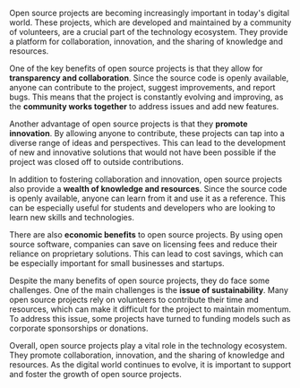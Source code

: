 Open source projects are becoming increasingly important in today's digital world. These projects, which are developed and maintained by a community of volunteers, are a crucial part of the technology ecosystem. They provide a platform for collaboration, innovation, and the sharing of knowledge and resources.

One of the key benefits of open source projects is that they allow for **transparency and collaboration**. Since the source code is openly available, anyone can contribute to the project, suggest improvements, and report bugs. This means that the project is constantly evolving and improving, as the **community works together** to address issues and add new features.

Another advantage of open source projects is that they **promote innovation**. By allowing anyone to contribute, these projects can tap into a diverse range of ideas and perspectives. This can lead to the development of new and innovative solutions that would not have been possible if the project was closed off to outside contributions.

In addition to fostering collaboration and innovation, open source projects also provide a **wealth of knowledge and resources**. Since the source code is openly available, anyone can learn from it and use it as a reference. This can be especially useful for students and developers who are looking to learn new skills and technologies.

There are also **economic benefits** to open source projects. By using open source software, companies can save on licensing fees and reduce their reliance on proprietary solutions. This can lead to cost savings, which can be especially important for small businesses and startups.

Despite the many benefits of open source projects, they do face some challenges. One of the main challenges is the **issue of sustainability**. Many open source projects rely on volunteers to contribute their time and resources, which can make it difficult for the project to maintain momentum. To address this issue, some projects have turned to funding models such as corporate sponsorships or donations.

Overall, open source projects play a vital role in the technology ecosystem. They promote collaboration, innovation, and the sharing of knowledge and resources. As the digital world continues to evolve, it is important to support and foster the growth of open source projects.